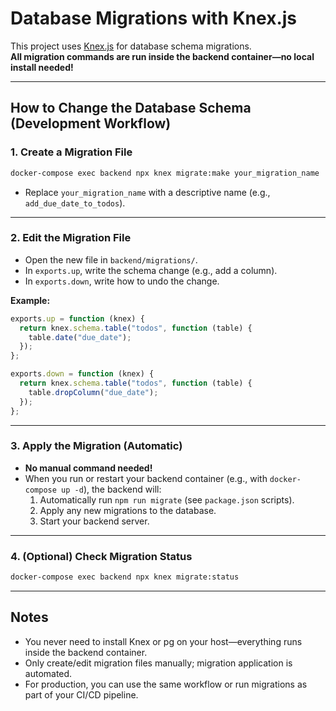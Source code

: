 # Database Migrations with Knex.js

This project uses [Knex.js](https://knexjs.org/) for database schema migrations.  
**All migration commands are run inside the backend container—no local install needed!**

---

## How to Change the Database Schema (Development Workflow)

### 1. Create a Migration File

```bash
docker-compose exec backend npx knex migrate:make your_migration_name
```

- Replace `your_migration_name` with a descriptive name (e.g., `add_due_date_to_todos`).

---

### 2. Edit the Migration File

- Open the new file in `backend/migrations/`.
- In `exports.up`, write the schema change (e.g., add a column).
- In `exports.down`, write how to undo the change.

**Example:**

```js
exports.up = function (knex) {
  return knex.schema.table("todos", function (table) {
    table.date("due_date");
  });
};

exports.down = function (knex) {
  return knex.schema.table("todos", function (table) {
    table.dropColumn("due_date");
  });
};
```

---

### 3. Apply the Migration (Automatic)

- **No manual command needed!**
- When you run or restart your backend container (e.g., with `docker-compose up -d`), the backend will:
  1. Automatically run `npm run migrate` (see `package.json` scripts).
  2. Apply any new migrations to the database.
  3. Start your backend server.

---

### 4. (Optional) Check Migration Status

```bash
docker-compose exec backend npx knex migrate:status
```

---

## Notes

- You never need to install Knex or pg on your host—everything runs inside the backend container.
- Only create/edit migration files manually; migration application is automated.
- For production, you can use the same workflow or run migrations as part of your CI/CD pipeline.
